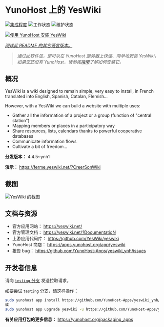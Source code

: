 <!--
注意：此 README 由 <https://github.com/YunoHost/apps/tree/master/tools/readme_generator> 自动生成
请勿手动编辑。
-->

# YunoHost 上的 YesWiki

[![集成程度](https://dash.yunohost.org/integration/yeswiki.svg)](https://ci-apps.yunohost.org/ci/apps/yeswiki/) ![工作状态](https://ci-apps.yunohost.org/ci/badges/yeswiki.status.svg) ![维护状态](https://ci-apps.yunohost.org/ci/badges/yeswiki.maintain.svg)

[![使用 YunoHost 安装 YesWiki](https://install-app.yunohost.org/install-with-yunohost.svg)](https://install-app.yunohost.org/?app=yeswiki)

*[阅读此 README 的其它语言版本。](./ALL_README.md)*

> *通过此软件包，您可以在 YunoHost 服务器上快速、简单地安装 YesWiki。*  
> *如果您还没有 YunoHost，请参阅[指南](https://yunohost.org/install)了解如何安装它。*

## 概况

YesWiki is a wiki designed to remain simple, very easy to install, in French translated into English, Spanish, Catalan, Flemish...

However, with a YesWiki we can build a website with multiple uses:
- Gather all the information of a project or a group (function of "central station")
- Mapping members or places in a participatory way
- Share resources, lists, calendars thanks to powerful cooperative databases
- Communicate information flows
- Cultivate a bit of freedom...


**分发版本：** 4.4.5~ynh1

**演示：** <https://ferme.yeswiki.net/?CreerSonWiki>

## 截图

![YesWiki 的截图](./doc/screenshots/yeswiki_screenshots.png)

## 文档与资源

- 官方应用网站： <https://yeswiki.net/>
- 官方管理文档： <https://yeswiki.net/?DocumentatioN>
- 上游应用代码库： <https://github.com/YesWiki/yeswiki>
- YunoHost 商店： <https://apps.yunohost.org/app/yeswiki>
- 报告 bug： <https://github.com/YunoHost-Apps/yeswiki_ynh/issues>

## 开发者信息

请向 [`testing` 分支](https://github.com/YunoHost-Apps/yeswiki_ynh/tree/testing) 发送拉取请求。

如要尝试 `testing` 分支，请这样操作：

```bash
sudo yunohost app install https://github.com/YunoHost-Apps/yeswiki_ynh/tree/testing --debug
或
sudo yunohost app upgrade yeswiki -u https://github.com/YunoHost-Apps/yeswiki_ynh/tree/testing --debug
```

**有关应用打包的更多信息：** <https://yunohost.org/packaging_apps>
